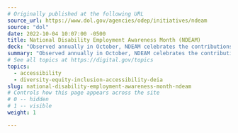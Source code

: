 ```yaml
---
# Originally published at the following URL
source_url: https://www.dol.gov/agencies/odep/initiatives/ndeam
source: "dol"
date: 2022-10-04 10:07:00 -0500
title: National Disability Employment Awareness Month (NDEAM)
deck: "Observed annually in October, NDEAM celebrates the contributions of America’s workers with disabilities past and present and showcases supportive, inclusive employment policies and practices. In recognition of the important role people with disabilities play in a diverse and inclusive American workforce, the theme for NDEAM 2022, Disability: Part of the Equity Equation."
summary: "Observed annually in October, NDEAM celebrates the contributions of America’s workers with disabilities past and present and showcases supportive, inclusive employment policies and practices. In recognition of the important role people with disabilities play in a diverse and inclusive American workforce, the theme for NDEAM 2022, Disability: Part of the Equity Equation."
# See all topics at https://digital.gov/topics
topics:
  - accessibility
  - diversity-equity-inclusion-accessibility-deia
slug: national-disability-employment-awareness-month-ndeam
# Controls how this page appears across the site
# 0 -- hidden
# 1 -- visible
weight: 1

---
```

